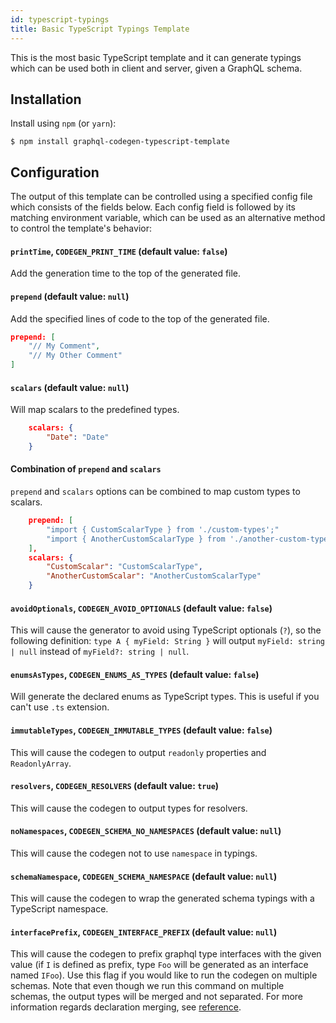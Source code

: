 ```yaml
---
id: typescript-typings
title: Basic TypeScript Typings Template
---
```


This is the most basic TypeScript template and it can generate typings which can be used both in client and server, given a GraphQL schema.

## Installation

Install using `npm` (or `yarn`):

    $ npm install graphql-codegen-typescript-template

## Configuration

The output of this template can be controlled using a specified config file which consists of the fields below. Each config field is followed by its matching environment variable, which can be used as an alternative method to control the template's behavior:

#### `printTime`, `CODEGEN_PRINT_TIME` (default value: `false`)

Add the generation time to the top of the generated file.

#### `prepend` (default value: `null`)

Add the specified lines of code to the top of the generated file.

```json
prepend: [
    "// My Comment",
    "// My Other Comment"
]
```

#### `scalars` (default value: `null`)

Will map scalars to the predefined types.

```json
    scalars: {
        "Date": "Date"
    }
```

#### Combination of `prepend` and `scalars`

`prepend` and `scalars` options can be combined to map custom types to scalars.

```json
    prepend: [
        "import { CustomScalarType } from './custom-types';"
        "import { AnotherCustomScalarType } from './another-custom-types';"
    ],
    scalars: {
        "CustomScalar": "CustomScalarType",
        "AnotherCustomScalar": "AnotherCustomScalarType"
    }
```

#### `avoidOptionals`, `CODEGEN_AVOID_OPTIONALS` (default value: `false`)

This will cause the generator to avoid using TypeScript optionals (`?`), so the following definition: `type A { myField: String }` will output `myField: string | null` instead of `myField?: string | null`.

#### `enumsAsTypes`, `CODEGEN_ENUMS_AS_TYPES` (default value: `false`)

Will generate the declared enums as TypeScript types. This is useful if you can't use `.ts` extension.

#### `immutableTypes`, `CODEGEN_IMMUTABLE_TYPES` (default value: `false`)

This will cause the codegen to output `readonly` properties and `ReadonlyArray`.

#### `resolvers`, `CODEGEN_RESOLVERS` (default value: `true`)

This will cause the codegen to output types for resolvers.

#### `noNamespaces`, `CODEGEN_SCHEMA_NO_NAMESPACES` (default value: `null`)

This will cause the codegen not to use `namespace` in typings.

#### `schemaNamespace`, `CODEGEN_SCHEMA_NAMESPACE` (default value: `null`)

This will cause the codegen to wrap the generated schema typings with a TypeScript namespace.

#### `interfacePrefix`, `CODEGEN_INTERFACE_PREFIX` (default value: `null`)

This will cause the codegen to prefix graphql type interfaces with the given value (if `I` is defined as prefix, type `Foo` will be generated as an interface named `IFoo`). Use this flag if you would like to run the codegen on multiple schemas. Note that even though we run this command on multiple schemas, the output types will be merged and not separated. For more information regards declaration merging, see [reference](https://www.typescriptlang.org/docs/handbook/declaration-merging.html).
